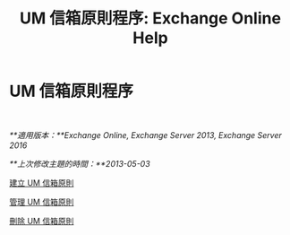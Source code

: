 ﻿---
title: 'UM 信箱原則程序: Exchange Online Help'
TOCTitle: UM 信箱原則程序
ms:assetid: 37db12de-109f-4e81-9e6a-effab2c2171d
ms:mtpsurl: https://technet.microsoft.com/zh-tw/library/JJ851061(v=EXCHG.150)
ms:contentKeyID: 50553965
ms.date: 05/23/2018
mtps_version: v=EXCHG.150
ms.translationtype: MT
---

# UM 信箱原則程序

 

_**適用版本：**Exchange Online, Exchange Server 2013, Exchange Server 2016_

_**上次修改主題的時間：**2013-05-03_

[建立 UM 信箱原則](create-a-um-mailbox-policy-exchange-2013-help.md)

[管理 UM 信箱原則](manage-a-um-mailbox-policy-exchange-2013-help.md)

[刪除 UM 信箱原則](delete-a-um-mailbox-policy-exchange-2013-help.md)

